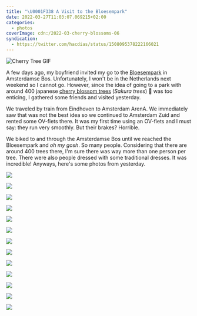 ```yaml
---
title: "\U0001F338 A Visit to the Bloesempark"
date: 2022-03-27T11:03:07.069215+02:00
categories:
  - photos
coverImage: cdn:/2022-03-cherry-blossoms-06
syndication:
  - https://twitter.com/hacdias/status/1508095378222166021
---
```


<style>
figure.cherry-blossom {
  margin-top: 0;
  max-width: 11rem;
}

.grid-2022-sakura-trees {
  grid-template-columns: repeat(2, 1fr);
  grid-template-areas:
    "a a"
  "b c"
  "d d"
  "e f"
  "g g"
  "h i"
  "j j"
  "k l"
  "m m";
}

.grid-2022-sakura-trees > *:nth-child(1) { grid-area: a; }
.grid-2022-sakura-trees > *:nth-child(2) { grid-area: b; }
.grid-2022-sakura-trees > *:nth-child(3) { grid-area: c; }
.grid-2022-sakura-trees > *:nth-child(4) { grid-area: d; }
.grid-2022-sakura-trees > *:nth-child(5) { grid-area: e; }
.grid-2022-sakura-trees > *:nth-child(6) { grid-area: f; }
.grid-2022-sakura-trees > *:nth-child(7) { grid-area: g; }
.grid-2022-sakura-trees > *:nth-child(8) { grid-area: h; }
.grid-2022-sakura-trees > *:nth-child(9) { grid-area: i; }
.grid-2022-sakura-trees > *:nth-child(10) { grid-area: j; }
.grid-2022-sakura-trees > *:nth-child(11) { grid-area: k; }
.grid-2022-sakura-trees > *:nth-child(12) { grid-area: l; }
.grid-2022-sakura-trees > *:nth-child(13) { grid-area: m; }
</style>

![Cherry Tree GIF](https://cdn.hacdias.com/media/2022-03-cherry-blossom-tree.gif?class=pixelated+right+cherry-blossom&caption=false)

A few days ago, my boyfriend invited my go to the [Bloesempark](https://www.amsterdamsebos.nl/bloesempark/) in Amsterdamse Bos. Unfortunately, I won't be in the Netherlands next weekend so I cannot go. However, since the idea of going to a park with around 400 japanese [cherry blossom trees](https://en.wikipedia.org/wiki/Cherry_blossom) (_Sakura trees_) 🌸 was too enticing, I gathered some friends and visited yesterday.

We traveled by train from Eindhoven to Amsterdam ArenA. We immediately saw that was not the best idea so we continued to Amsterdam Zuid and rented some OV-fiets there. It was my first time using an OV-fiets and I must say: they run very smoothly. But their brakes? Horrible.

We biked to and through the Amsterdamse Bos until we reached the Bloesempark and _oh my gosh_. So many people. Considering that there are around 400 trees there, I'm sure there was way more than one person per tree. There were also people dressed with some traditional dresses. It was incredible! Anyways, here's some photos from yesterday.

<div class="fw grid-2022-sakura-trees fg">

![](cdn:/2022-03-cherry-blossoms-06)

![](cdn:/2022-03-cherry-blossoms-01)

![](cdn:/2022-03-cherry-blossoms-02)

![](cdn:/2022-03-cherry-blossoms-03)

![](cdn:/2022-03-cherry-blossoms-04)

![](cdn:/2022-03-cherry-blossoms-05)

![](cdn:/2022-03-cherry-blossoms-07)

![](cdn:/2022-03-cherry-blossoms-08)

![](cdn:/2022-03-cherry-blossoms-09)

![](cdn:/2022-03-cherry-blossoms-10)

![](cdn:/2022-03-cherry-blossoms-11)

![](cdn:/2022-03-cherry-blossoms-12)

![](cdn:/2022-03-cherry-blossoms-group)

</div>
